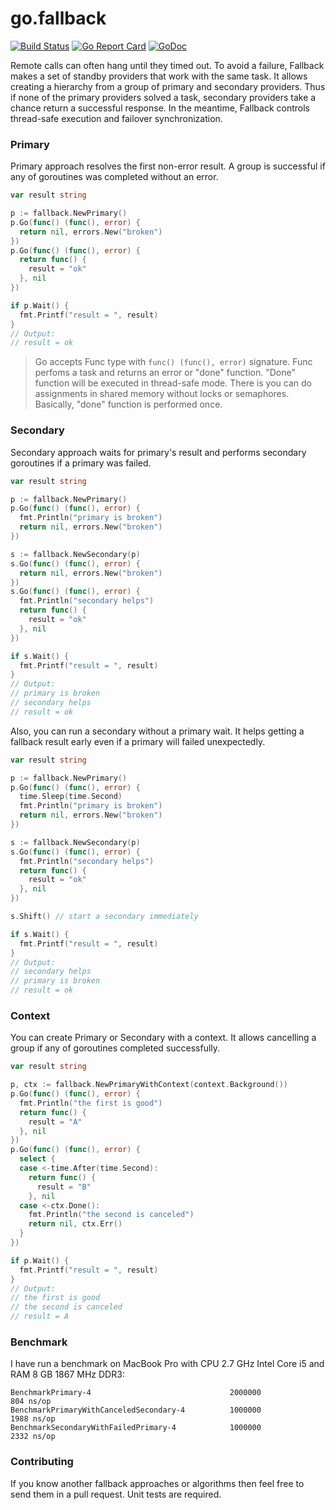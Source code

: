# go.fallback

[![Build Status](https://travis-ci.org/regeda/go.fallback.svg?branch=master)](https://travis-ci.org/regeda/go.fallback)
[![Go Report Card](https://goreportcard.com/badge/github.com/regeda/go.fallback)](https://goreportcard.com/report/github.com/regeda/go.fallback)
[![GoDoc](https://godoc.org/github.com/regeda/go.fallback?status.svg)](https://godoc.org/github.com/regeda/go.fallback)

Remote calls can often hang until they timed out. To avoid a failure, Fallback makes a set of standby providers that work with the same task.
It allows creating a hierarchy from a group of primary and secondary providers.
Thus if none of the primary providers solved a task, secondary providers take a chance return a successful response.
In the meantime, Fallback controls thread-safe execution and failover synchronization.

### Primary
Primary approach resolves the first non-error result. A group is successful if any of goroutines was completed without an error.
```go
var result string

p := fallback.NewPrimary()
p.Go(func() (func(), error) {
  return nil, errors.New("broken")
})
p.Go(func() (func(), error) {
  return func() {
    result = "ok"
  }, nil
})

if p.Wait() {
  fmt.Printf("result = ", result)
}
// Output:
// result = ok
```
> Go accepts Func type with `func() (func(), error)` signature.
> Func perfoms a task and returns an error or "done" function.
> "Done" function will be executed in thread-safe mode. There is you can do assignments in shared memory without locks or semaphores.
> Basically, "done" function is performed once.

### Secondary
Secondary approach waits for primary's result and performs secondary goroutines if a primary was failed.
```go
var result string

p := fallback.NewPrimary()
p.Go(func() (func(), error) {
  fmt.Println("primary is broken")
  return nil, errors.New("broken")
})

s := fallback.NewSecondary(p)
s.Go(func() (func(), error) {
  return nil, errors.New("broken")
})
s.Go(func() (func(), error) {
  fmt.Println("secondary helps")
  return func() {
    result = "ok"
  }, nil
})

if s.Wait() {
  fmt.Printf("result = ", result)
}
// Output:
// primary is broken
// secondary helps
// result = ok
```

Also, you can run a secondary without a primary wait. It helps getting a fallback result early even if a primary will failed unexpectedly.
```go
var result string

p := fallback.NewPrimary()
p.Go(func() (func(), error) {
  time.Sleep(time.Second)
  fmt.Println("primary is broken")
  return nil, errors.New("broken")
})

s := fallback.NewSecondary(p)
s.Go(func() (func(), error) {
  fmt.Println("secondary helps")
  return func() {
    result = "ok"
  }, nil
})

s.Shift() // start a secondary immediately

if s.Wait() {
  fmt.Printf("result = ", result)
}
// Output:
// secondary helps
// primary is broken
// result = ok
```

### Context
You can create Primary or Secondary with a context. It allows cancelling a group if any of goroutines completed successfully.
```go
var result string

p, ctx := fallback.NewPrimaryWithContext(context.Background())
p.Go(func() (func(), error) {
  fmt.Println("the first is good")
  return func() {
    result = "A"
  }, nil
})
p.Go(func() (func(), error) {
  select {
  case <-time.After(time.Second):
    return func() {
      result = "B"
    }, nil
  case <-ctx.Done():
    fmt.Println("the second is canceled")
    return nil, ctx.Err()
  }
})

if p.Wait() {
  fmt.Printf("result = ", result)
}
// Output:
// the first is good
// the second is canceled
// result = A
```

### Benchmark
I have run a benchmark on MacBook Pro with CPU 2.7 GHz Intel Core i5 and RAM 8 GB 1867 MHz DDR3:
```
BenchmarkPrimary-4                               2000000               804 ns/op
BenchmarkPrimaryWithCanceledSecondary-4          1000000              1988 ns/op
BenchmarkSecondaryWithFailedPrimary-4            1000000              2332 ns/op
```

### Contributing
If you know another fallback approaches or algorithms then feel free to send them in a pull request. Unit tests are required.
